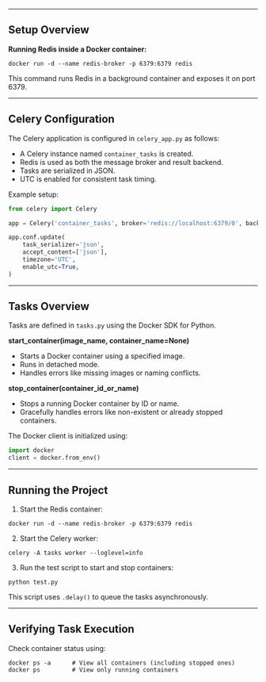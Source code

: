 
---

## Setup Overview

**Running Redis inside a Docker container:**

```
docker run -d --name redis-broker -p 6379:6379 redis
```

This command runs Redis in a background container and exposes it on port 6379.

---

## Celery Configuration

The Celery application is configured in `celery_app.py` as follows:

* A Celery instance named `container_tasks` is created.
* Redis is used as both the message broker and result backend.
* Tasks are serialized in JSON.
* UTC is enabled for consistent task timing.

Example setup:

```python
from celery import Celery

app = Celery('container_tasks', broker='redis://localhost:6379/0', backend='redis://localhost:6379/0')

app.conf.update(
    task_serializer='json',
    accept_content=['json'],
    timezone='UTC',
    enable_utc=True,
)
```

---

## Tasks Overview

Tasks are defined in `tasks.py` using the Docker SDK for Python.

**start\_container(image\_name, container\_name=None)**

* Starts a Docker container using a specified image.
* Runs in detached mode.
* Handles errors like missing images or naming conflicts.

**stop\_container(container\_id\_or\_name)**

* Stops a running Docker container by ID or name.
* Gracefully handles errors like non-existent or already stopped containers.

The Docker client is initialized using:

```python
import docker
client = docker.from_env()
```

---

## Running the Project

1. Start the Redis container:

```
docker run -d --name redis-broker -p 6379:6379 redis
```

2. Start the Celery worker:

```
celery -A tasks worker --loglevel=info
```

3. Run the test script to start and stop containers:

```
python test.py
```

This script uses `.delay()` to queue the tasks asynchronously.

---

## Verifying Task Execution

Check container status using:

```
docker ps -a      # View all containers (including stopped ones)
docker ps         # View only running containers
```

